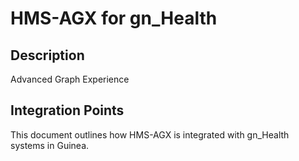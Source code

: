 # HMS-AGX for gn_Health

## Description

Advanced Graph Experience

## Integration Points

This document outlines how HMS-AGX is integrated with gn_Health systems in Guinea.
